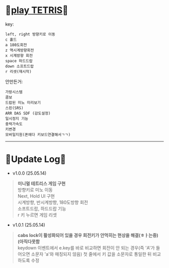 # 🤍[play TETRIS](https://gyuriling.github.io/Tetris/)🤍

key:
```
left, right 방향키로 이동 
c 홀드
a 180도회전
z 역시계방향회전
x 시계방향 회전 
space 하드드랍
down 소프트드랍
r 리셋(재시작)
```

안만든거:
```
가방시스템
콤보 
드랍된 미노 미리보기 
스핀(SRS) 
ARR DAS SDF (감도설정)
일시정지 기능
중력가속도
키변경
모바일지원(폰에다 키보드연결해서ㄱㄱ) 
```


* * *

# 🤍Update Log🤍

* v1.0.0 (25.05.14)
> **미니멀 테트리스 게임 구현**<br/>
방향키로 미노 이동<br/>
Next, Hold UI 구현<br/>
시계방향, 반시계방향, 180도방향 회전<br/>
소프트드랍, 하드드랍 기능<br/>
r 키 누르면 게임 리셋 <br/>

* v1.0.1 (25.05.14)
> **cabs lock이 활성화되어 있을 경우 회전키가 안먹히는 현상을 해결(ㅎㅏ는중)(아직다못함**<br/>
keydown 이벤트에서 e.key를 바로 비교하면 회전이 안 되는 경우(즉 'A'가 들어오면 소문자 'a'와 매칭되지 않음) 첫 줄에서 키 값을 소문자로 통일한 뒤 비교하도록 수정

